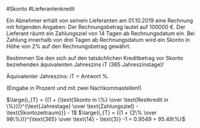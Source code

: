 #Skonto #Lieferantenkredit

Ein Abnehmer erhält von seinem Lieferanten am 01.10.2019 eine Rechnung mit folgenden Angaben: Der Rechnungsbetrag lautet auf 100000 €. Der Lieferant räumt ein Zahlungsziel von 14 Tagen ab Rechnungsdatum ein. Bei Zahlung innerhalb von drei Tagen ab Rechnungsdatum wird ein Skonto in Höhe von 2% auf den Rechnungsbetrag gewährt.

Bestimmen Sie den sich auf den tatsächlichen Kreditbetrag vor Skonto beziehenden äquivalenten Jahreszins iT (365 Jahreszinstage)!

Äquivalenter Jahreszins: iT = Antwort %.

(Eingabe in Prozent und mit zwei Nachkommastellen!)

$\large{i_{T} = {(1 + {\text{Skonto in \%} \over \text{Restkredit in \%}})}^{\text{Jahrestage} \over \text{Zahlungsziel} - \text{Skontozeitraum}}} - 1$
$\large{i_{T} = {(1 + {2\% \over 98\%})}^{\text{365} \over \text{14} - \text{3}} -1 = 0.9549 = 95.49\%}$


